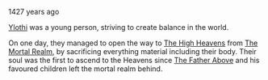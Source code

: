 1427 years ago

[Ylothi](../Religion/Deities/Ylothi.md) was a young person, striving to create balance in the world.

On one day, they managed to open the way to [The High Heavens](../The%20Otherworlds/The%20High%20Heavens.md) from [The Mortal Realm](../The%20Mortal%20Realm.md), by sacrificing everything material including their body. Their soul was the first to ascend to the Heavens since [The Father Above](../Religion/Deities/The%20Father%20Above.md) and his favoured children left the mortal realm behind.